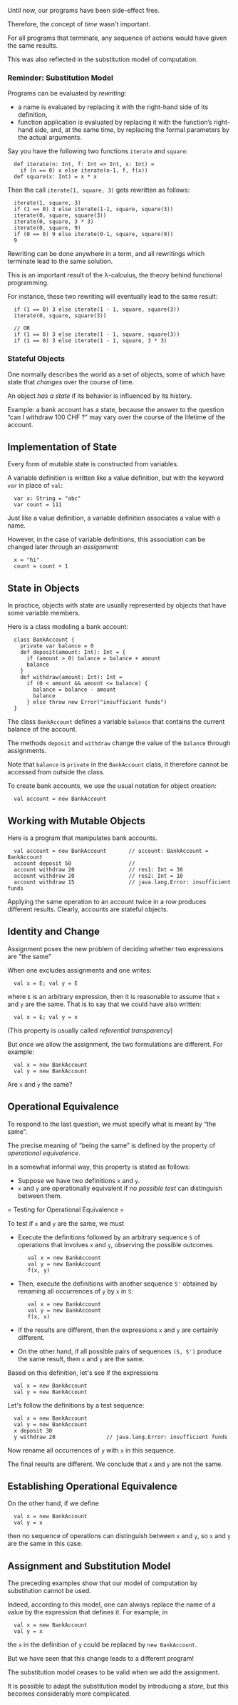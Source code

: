 
Until now, our programs have been side-effect free.

Therefore, the concept of *time* wasn't important.

For all programs that terminate, any sequence of actions would have given the same results.

This was also reflected in the substitution model of computation.

### Reminder: Substitution Model

Programs can be evaluated by *rewriting*:
  - a name is evaluated by replacing it with the right-hand side of its definition,
  - function application is evaluated by replacing it with the function’s right-hand
    side, and, at the same time, by replacing the formal parameters by the actual
    arguments.

Say you have the following two functions `iterate` and `square`:

      def iterate(n: Int, f: Int => Int, x: Int) =
        if (n == 0) x else iterate(n-1, f, f(x))
      def square(x: Int) = x * x

Then the call `iterate(1, square, 3)` gets rewritten as follows:

      iterate(1, square, 3)
      if (1 == 0) 3 else iterate(1-1, square, square(3))
      iterate(0, square, square(3))
      iterate(0, square, 3 * 3)
      iterate(0, square, 9)
      if (0 == 0) 9 else iterate(0-1, square, square(9))
      9

Rewriting can be done anywhere in a term, and all rewritings which
terminate lead to the same solution.

This is an important result of the λ-calculus, the theory
behind functional programming.

For instance, these two rewriting will eventually lead to the same result:

      if (1 == 0) 3 else iterate(1 - 1, square, square(3))
      iterate(0, square, square(3))
    
      // OR
      if (1 == 0) 3 else iterate(1 - 1, square, square(3))
      if (1 == 0) 3 else iterate(1 - 1, square, 3 * 3)

### Stateful Objects

One normally describes the world as a set of objects, some of which
have state that *changes* over the course of time.

An object *has a state* if its behavior is influenced by its
history.

Example: a bank account has a state, because the answer to the question
“can I withdraw 100 CHF ?” may vary over the course of the lifetime of
the account.

## Implementation of State 

Every form of mutable state is constructed from variables.

A variable definition is written like a value definition, but with the
keyword `var` in place of `val`:

      var x: String = "abc"
      var count = 111

Just like a value definition, a variable definition associates a value
with a name.

However, in the case of variable definitions, this association can be
changed later through an *assignment*:

      x = "hi"
      count = count + 1

## State in Objects 

In practice, objects with state are usually represented by objects that
have some variable members.

Here is a class modeling a bank account:

      class BankAccount {
        private var balance = 0
        def deposit(amount: Int): Int = {
          if (amount > 0) balance = balance + amount
          balance
        }
        def withdraw(amount: Int): Int =
          if (0 < amount && amount <= balance) {
            balance = balance - amount
            balance
          } else throw new Error("insufficient funds")
      }

The class `BankAccount` defines a variable `balance` that contains the
current balance of the account.

The methods `deposit` and `withdraw` change the value of the `balance`
through assignments.

Note that `balance` is `private` in the `BankAccount`
class, it therefore cannot be accessed from outside the class.

To create bank accounts, we use the usual notation for object creation:

      val account = new BankAccount

## Working with Mutable Objects

Here is a program that manipulates bank accounts.

      val account = new BankAccount       // account: BankAccount = BankAccount
      account deposit 50                  //
      account withdraw 20                 // res1: Int = 30
      account withdraw 20                 // res2: Int = 10
      account withdraw 15                 // java.lang.Error: insufficient funds

Applying the same operation to an account twice in a row produces different results.
Clearly, accounts are stateful objects.

## Identity and Change 

Assignment poses the new problem of deciding whether two expressions
are "the same"

When one excludes assignments and one writes:

      val x = E; val y = E

where `E` is an arbitrary expression, then it is reasonable to assume that
`x` and `y` are the same. That is to say that we could have also written:

      val x = E; val y = x

(This property is usually called *referential transparency*)

But once we allow the assignment, the two formulations are different. For example:

      val x = new BankAccount
      val y = new BankAccount

Are `x` and `y` the same?

## Operational Equivalence 

To respond to the last question, we must specify what is meant by “the same”.

The precise meaning of “being the same” is defined by the property of
*operational equivalence*.

In a somewhat informal way, this property is stated as follows:

 - Suppose we have two definitions `x` and `y`.
 - `x` and `y` are operationally equivalent if *no possible test* can
   distinguish between them.

= Testing for Operational Equivalence =

To test if `x` and `y` are the same, we must

 - Execute the definitions followed by an arbitrary sequence `S` of operations that
   involves `x` and `y`, observing the possible outcomes.

          val x = new BankAccount
          val y = new BankAccount
          f(x, y)

 - Then, execute the definitions with another sequence `S'` obtained by
   renaming all occurrences of `y` by `x` in `S`:

          val x = new BankAccount
          val y = new BankAccount
          f(x, x)

 - If the results are different, then the expressions `x` and `y` are certainly different.
 - On the other hand, if all possible pairs of sequences `(S, S')` produce the same result,
   then `x` and `y` are the same.

Based on this definition, let's see if the expressions

      val x = new BankAccount
      val y = new BankAccount

Let's follow the definitions by a test sequence:

      val x = new BankAccount
      val y = new BankAccount
      x deposit 30
      y withdraw 20                // java.lang.Error: insufficient funds

Now rename all occurrences of `y` with `x` in this sequence. 


The final results are different. We conclude that `x` and `y`
are not the same.

## Establishing Operational Equivalence 

On the other hand, if we define

      val x = new BankAccount
      val y = x

then no sequence of operations can distinguish between `x` and `y`, so
`x` and `y` are the same in this case.

## Assignment and Substitution Model

The preceding examples show that our model of computation by
substitution cannot be used.

Indeed, according to this model, one can always replace the name of a
value by the expression that defines it. For example, in

      val x = new BankAccount
      val y = x

the `x` in the definition of `y` could be replaced by `new BankAccount`.

But we have seen that this change leads to a different program!

The substitution model ceases to be valid when we add the assignment.

It is possible to adapt the substitution model by introducing a *store*,
but this becomes considerably more complicated.
